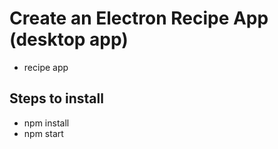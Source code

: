 Create an Electron Recipe App (desktop app)
============
* recipe app

Steps to install
-----------
* npm install
* npm start

